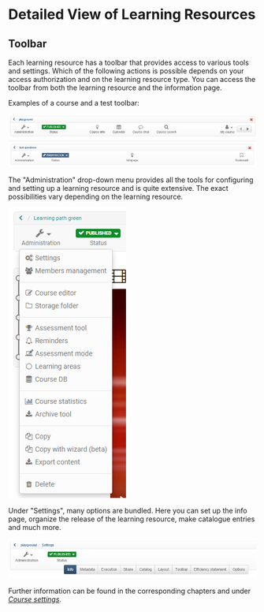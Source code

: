 #  Detailed View of Learning Resources

## Toolbar

Each learning resource has a toolbar that provides access to various tools and
settings. Which of the following actions is possible depends on your access
authorization and on the learning resource type. You can access the toolbar
from both the learning resource and the information page.

Examples of a course and a test toolbar:

![](assets/administration_toolbar.png)
![](assets/administration_test.png)

The "Administration" drop-down menu provides all the tools for configuring and
setting up a learning resource and is quite extensive. The exact possibilities vary depending on the learning resource.

![](assets/Administration161.png)

Under "Settings", many options are bundled.
Here you can set up the info page, organize the release of the
learning resource, make catalogue entries and much more.

  

![](assets/administration_settings.png)

Further information can be found in the corresponding chapters and under
[_Course settings_](../learningresources/Course_Settings.md).

  

